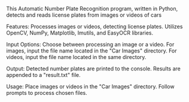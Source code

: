 This Automatic Number Plate Recognition program, written in Python, detects and reads license plates from images or videos of cars

Features:
Processes images or videos, detecting license plates.
Utilizes OpenCV, NumPy, Matplotlib, Imutils, and EasyOCR libraries.

Input Options:
Choose between processing an image or a video.
For images, input the file name located in the "Car Images" directory.
For videos, input the file name located in the same directory.

Output:
Detected number plates are printed to the console.
Results are appended to a "result.txt" file.

Usage:
Place images or videos in the "Car Images" directory.
Follow prompts to process chosen files.
